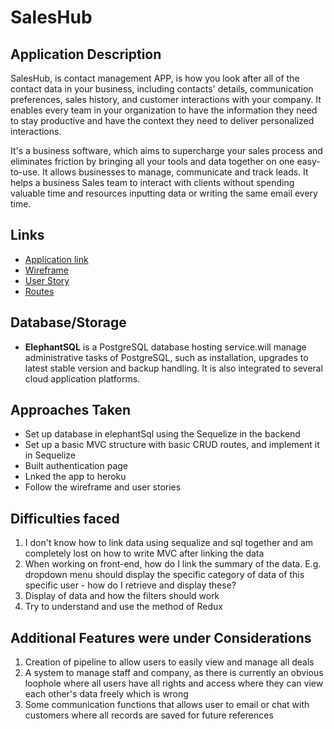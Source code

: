 # SalesHub

## Application Description
SalesHub, is contact management APP, is how you look after all of the contact data in your business, including contacts' details, communication preferences, sales history, and customer interactions with your company.
It enables every team in your organization to have the information they need to stay productive and have the context they need to deliver personalized interactions.

It's a business software, which aims to supercharge your sales process and eliminates friction by bringing all your tools and data together on one easy-to-use.
It allows businesses to manage, communicate and track leads. It helps a business Sales team to interact with clients without spending valuable time and resources inputting data or writing the same email every time.

## Links
- [Application link](https://xd.adobe.com/view/2b4de637-6ae1-4eb5-8c56-a4cba80d3082-7e1e/) <br>
- [Wireframe](https://saleshub-project4.netlify.app)
- [User Story](https://www.canva.com/design/DAFQ_bmFwUk/ClikrWo7Vv2-eqxIn6PW7Q/edit?utm_content=DAFQ_bmFwUk&utm_campaign=designshare&utm_medium=link2&utm_source=sharebutton)
- [Routes](https://docs.google.com/presentation/d/1LKxnozLnVPQl8vAcNq8roWpRK6xN7jpIIAGCpo5uqUo/edit?usp=sharing)


## Database/Storage
* **ElephantSQL** is a PostgreSQL database hosting service.will manage administrative tasks of PostgreSQL, such as installation, upgrades to latest stable version and backup handling. It is also integrated to several cloud application platforms.


## Approaches Taken
* Set up database in elephantSql using the Sequelize in the backend
* Set up a basic MVC structure with basic CRUD routes, and implement it in Sequelize
* Built authentication page
* Lnked the app to heroku
* Follow the wireframe and user stories


## Difficulties faced
1. I don't know how to link data using sequalize and sql together and am completely lost on how to write MVC after linking the data
2. When working on front-end, how do I link the summary of the data. E.g. dropdown menu should display the specific category of data of this specific user - how do I retrieve and display these?
3. Display of data and how the filters should work
4. Try to understand and use the method of Redux

## Additional Features were under Considerations
1. Creation of pipeline to allow users to easily view and manage all deals
2. A system to manage staff and company, as there is currently an obvious loophole where all users have all rights and access where they can view each other's data freely which is wrong
3. Some communication functions that allows user to email or chat with customers where all records are saved for future references
